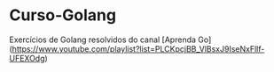 # Curso-Golang

Exercícios de Golang resolvidos do canal [Aprenda Go] (https://www.youtube.com/playlist?list=PLCKpcjBB_VlBsxJ9IseNxFllf-UFEXOdg) 
